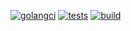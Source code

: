 [![golangci](https://github.com/ivfisunov/banner-rotator/workflows/golangci/badge.svg)](https://github.com/ivfisunov/banner-rotator/actions?query=workflow%3Agolangci)
[![tests](https://github.com/ivfisunov/banner-rotator/workflows/tests/badge.svg)](https://github.com/ivfisunov/banner-rotator/actions?query=workflow%3Atests)
[![build](https://github.com/ivfisunov/banner-rotator/workflows/build/badge.svg)](https://github.com/ivfisunov/banner-rotator/actions?query=workflow%3Abuild)
